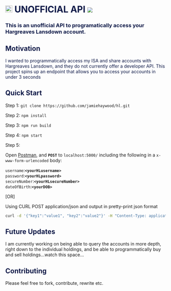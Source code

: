 # <span style="color:#0F1A48"><img src="https://upload.wikimedia.org/wikipedia/en/thumb/3/32/Hargreaves_Lansdown_logo.svg/1280px-Hargreaves_Lansdown_logo.svg.png" height="22" /> UNOFFICIAL API ![](https://github.com/jamiehaywood/hl/workflows/build/badge.svg)</span>

### <span style="color:#0F1A48">This is an unofficial API to programatically access your Hargreaves Lansdown account.</span>

## <div style="color:#0F1A48">Motivation</div>
<div style="color:#0F1A48"> I wanted to programmatically access my ISA and share accounts with Hargreaves Lansdown, and they do not currently offer a developer API. This project spins up an endpoint that allows you to access your accounts in under 3 seconds</div>

## <div style="color:#0F1A48"> Quick Start </div>
Step 1:
```git clone https://github.com/jamiehaywood/hl.git```

Step 2: ```npm install```

Step 3: ```npm run build```

Step 4: ```npm start```

Step 5: 

Open [Postman](https://www.getpostman.com/downloads/), and **`POST`** to `localhost:5000/` including the following in a `x-www-form-urlencoded` body:

`username`:**`<yourHLusername>`**<br/>
`password`:**`<yourHLpassword>`**<br/>
`secureNumber`:**`<yourHLsecureNumber>`** <br/>
`dateOfBirth`:**`<yourDOB>`**

[OR]

Using CURL POST application/json and output in pretty-print json format

```bash 
curl -d '{"key1":"value1", "key2":"value2"}' -H "Content-Type: application/json" -X POST http://localhost:3000/data | json_pp 
```


## <div style="color:#0F1A48"> Future Updates </div>
I am currently working on being able to query the accounts in more depth, right down to the individual holdings, and be able to programmatically buy and sell holdings...watch this space...

## <div style="color:#0F1A48"> Contributing </div>
Please feel free to fork, contribute, rewrite etc.
